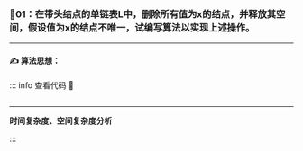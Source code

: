 ### :page_with_curl:01：在带头结点的单链表L中，删除所有值为x的结点，并释放其空间，假设值为x的结点不唯一，试编写算法以实现上述操作。
---

#### :writing_hand: 算法思想：
>   

::: info  查看代码 :cup_with_straw:
```C 

```
---
**时间复杂度、空间复杂度分析**
> 
:::

